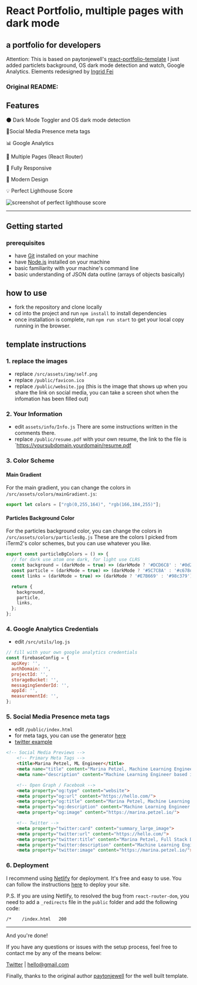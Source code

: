 # React Portfolio, multiple pages with dark mode

## a portfolio for developers


Attention: This is based on paytonjewell's [react-portfolio-template](https://github.com/paytonjewell/ReactPortfolioTemplate)
I just added particlets background, OS dark mode detection and watch, Google Analytics.
Elements redesigned by [Ingrid Fei](https://ingrid0126.com)


### Original README:

## Features

🌑 Dark Mode Toggler and OS dark mode detection

📱Social Media Presence meta tags

📊 Google Analytics

📖 Multiple Pages (React Router)

📱 Fully Responsive

🎨 Modern Design

💡 Perfect Lighthouse Score

![screenshot of perfect lighthouse score](https://user-images.githubusercontent.com/18350557/179609620-847374a6-23e6-4432-b7a8-181d7d9bf026.png)

---

## Getting started

### prerequisites

- have [Git](https://git-scm.com/) installed on your machine
- have [Node.js](https://nodejs.org/en/download/) installed on your machine
- basic familiarity with your machine's command line
- basic understanding of JSON data outline (arrays of objects basically)

## how to use

- fork the repository and clone locally
- cd into the project and run `npm install` to install dependencies
- once installation is complete, run `npm run start` to get your local copy running in the browser.

## template instructions

### 1. replace the images

- replace `/src/assets/img/self.png`
- replace `/public/favicon.ico`
- replace `/public/website.jpg` (this is the image that shows up when you share the link on social media, you can take a screen shot when the infomation has been filled out)

### 2. Your Information

- edit `assets/info/Info.js` There are some instructions written in the comments there.
- replace `/public/resume.pdf` with your own resume, the link to the file is `https://yoursubdomain.yourdomain/resume.pdf

### 3. Color Scheme

#### Main Gradient

For the main gradient, you can change the colors in `/src/assets/colors/mainGradient.js`:

```js
export let colors = ["rgb(0,255,164)", "rgb(166,104,255)"];
```

#### Particles Background Color

For the particles background color, you can change the colors in `/src/assets/colors/particlesBg.js`
These are the colors I picked from iTerm2's color schemes, but you can use whatever you like.

```js
export const particleBgColors = () => {
  // for dark use atom one dark, for light use CLRS
  const background = (darkMode = true) => (darkMode ? '#DCD6C8' : '#0d2538' );
  const particle = (darkMode = true) => (darkMode ? '#5C7C8A' : '#c678dd');
  const links = (darkMode = true) => (darkMode ? '#E7B669' : '#98c379');

  return {
    background,
    particle,
    links,
  };
};
```
### 4. Google Analytics Credentials

- edit `/src/utils/log.js`

```js
// fill with your own google analytics credentials
const firebaseConfig = {
  apiKey: '',
  authDomain: '',
  projectId: '',
  storageBucket: '',
  messagingSenderId: '',
  appId: '',
  measurementId: '',
};
```

### 5. Social Media Presence meta tags
- edit `/public/index.html`
- for meta tags, you can use the generator [here](https://metatags.io/)
- [twitter example](https://twitter.com/)

```html
<!-- Social Media Previews -->
    <!-- Primary Meta Tags -->
    <title>Marina Petzel, ML Engineer</title>
    <meta name="title" content="Marina Petzel, Machine Learning Engineer">
    <meta name="description" content="Machine Learning Engineer based in California, passionate about Artificial Intelligence, traveling and exploring new places.">

    <!-- Open Graph / Facebook -->
    <meta property="og:type" content="website">
    <meta property="og:url" content="https://hello.com/">
    <meta property="og:title" content="Marina Petzel, Machine Learning Engineer">
    <meta property="og:description" content="Machine Learning Engineer based in California, passionate about Artificial Intelligence, traveling and exploring new places.">
    <meta property="og:image" content="https://marina.petzel.io/">

    <!-- Twitter -->
    <meta property="twitter:card" content="summary_large_image">
    <meta property="twitter:url" content="https://hello.com/">
    <meta property="twitter:title" content="Marina Petzel, Full Stack Developer">
    <meta property="twitter:description" content="Machine Learning Engineer based in California, passionate about Artificial Intelligence, traveling and exploring new places.">
    <meta property="twitter:image" content="https://marina.petzel.io/">
```


### 6. Deployment

I recommend using [Netlify](https://www.netlify.com/) for deployment. It's free and easy to use. You can follow the instructions [here](https://docs.netlify.com/site-deploys/create-deploys/#deploy-with-git) to deploy your site.

P.S. If you are using Netlify, to resolved the bug from `react-router-dom`, you need to add a `_redirects` file in the `public` folder and add the following code:

```
/*    /index.html   200
```

---

And you're done!

If you have any questions or issues with the setup process, feel free to contact me by any of the means below:

[Twitter](https://twitter.com/hello) | hello@gmail.com

Finally, thanks to the original author [paytonjewell](https://github.com/paytonjewell) for the well built template.

